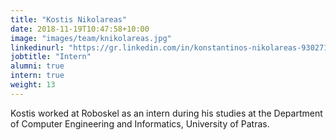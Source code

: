 ```yaml
---
title: "Kostis Nikolareas"
date: 2018-11-19T10:47:58+10:00
image: "images/team/knikolareas.jpg"
linkedinurl: "https://gr.linkedin.com/in/konstantinos-nikolareas-93027113a"
jobtitle: "Intern"
alumni: true
intern: true
weight: 13
---
```

Kostis worked at Roboskel as an intern during his studies at the Department of Computer Engineering and Informatics, University of Patras. 
